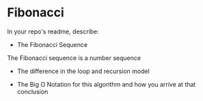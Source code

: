 # Fibonacci

In your repo's readme, describe:

 

* The Fibonacci Sequence

The Fibonacci sequence is a number sequence 

* The difference in the loop and recursion model

* The Big O Notation for this algorithm and how you arrive at that conclusion
